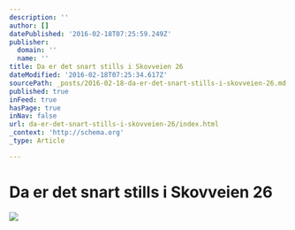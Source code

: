 ```yaml
---
description: ''
author: []
datePublished: '2016-02-18T07:25:59.249Z'
publisher:
  domain: ''
  name: ''
title: Da er det snart stills i Skovveien 26
dateModified: '2016-02-18T07:25:34.617Z'
sourcePath: _posts/2016-02-18-da-er-det-snart-stills-i-skovveien-26.md
published: true
inFeed: true
hasPage: true
inNav: false
url: da-er-det-snart-stills-i-skovveien-26/index.html
_context: 'http://schema.org'
_type: Article

---
```

# Da er det snart stills i Skovveien 26
![](https://the-grid-user-content.s3-us-west-2.amazonaws.com/db3d591f-1463-4231-96b6-6edcb183ab93.png)